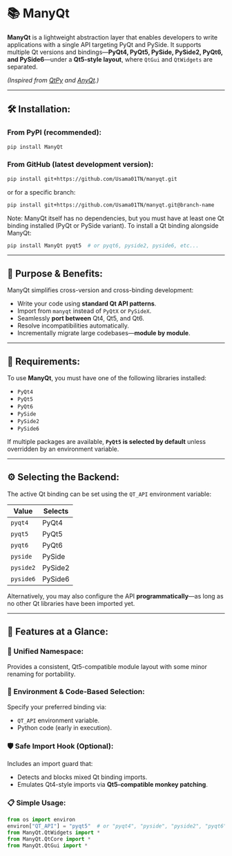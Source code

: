 # 📚 ManyQt

**ManyQt** is a lightweight abstraction layer that enables developers to write applications with a single API targeting PyQt and PySide. It supports multiple Qt versions and bindings—**PyQt4, PyQt5, PySide, PySide2, PyQt6, and PySide6**—under a **Qt5-style layout**, where `QtGui` and `QtWidgets` are separated.

*(Inspired from [QtPy](https://github.com/spyder-ide/qtpy) and [AnyQt](https://github.com/ales-erjavec/anyqt).)*

---

## 🛠️ Installation:

### From PyPI (recommended):
```bash
pip install ManyQt
```

### From GitHub (latest development version):
```bash
pip install git+https://github.com/Usama01TN/manyqt.git
```
or for a specific branch:
```bash
pip install git+https://github.com/Usama01TN/manyqt.git@branch-name
```

Note: ManyQt itself has no dependencies, but you must have at least one Qt binding installed (PyQt or PySide variant). To install a Qt binding alongside ManyQt:

```bash
pip install ManyQt pyqt5  # or pyqt6, pyside2, pyside6, etc...
```

---

## 🚀 Purpose & Benefits:

ManyQt simplifies cross-version and cross-binding development:

- Write your code using **standard Qt API patterns**.
- Import from `manyqt` instead of `PyQtX` or `PySideX`.
- Seamlessly **port between** Qt4, Qt5, and Qt6.
- Resolve incompatibilities automatically.
- Incrementally migrate large codebases—**module by module**.

---

## 🧰 Requirements:

To use **ManyQt**, you must have one of the following libraries installed:

- `PyQt4`
- `PyQt5`
- `PyQt6`
- `PySide`
- `PySide2`
- `PySide6`

If multiple packages are available, **`PyQt5` is selected by default** unless overridden by an environment variable.

---

## ⚙️ Selecting the Backend:

The active Qt binding can be set using the `QT_API` environment variable:

| Value     | Selects |
|-----------|---------|
| `pyqt4`   | PyQt4   |
| `pyqt5`   | PyQt5   |
| `pyqt6`   | PyQt6   |
| `pyside`  | PySide  |
| `pyside2` | PySide2 |
| `pyside6` | PySide6 |

Alternatively, you may also configure the API **programmatically**—as long as no other Qt libraries have been imported yet.

---

## 🧩 Features at a Glance:

### 🧭 Unified Namespace:

Provides a consistent, Qt5-compatible module layout with some minor renaming for portability.

### 🧪 Environment & Code-Based Selection:

Specify your preferred binding via:

- `QT_API` environment variable.
- Python code (early in execution).

### 🛡️ Safe Import Hook (Optional):

Includes an import guard that:

- Detects and blocks mixed Qt binding imports.
- Emulates Qt4-style imports via **Qt5-compatible monkey patching**.

### 📋 Simple Usage:

```python
from os import environ
environ["QT_API"] = "pyqt5"  # or "pyqt4", "pyside", "pyside2", "pyqt6", "pyside6", to force a specific backend.
from ManyQt.QtWidgets import *
from ManyQt.QtCore import *
from ManyQt.QtGui import *
```
